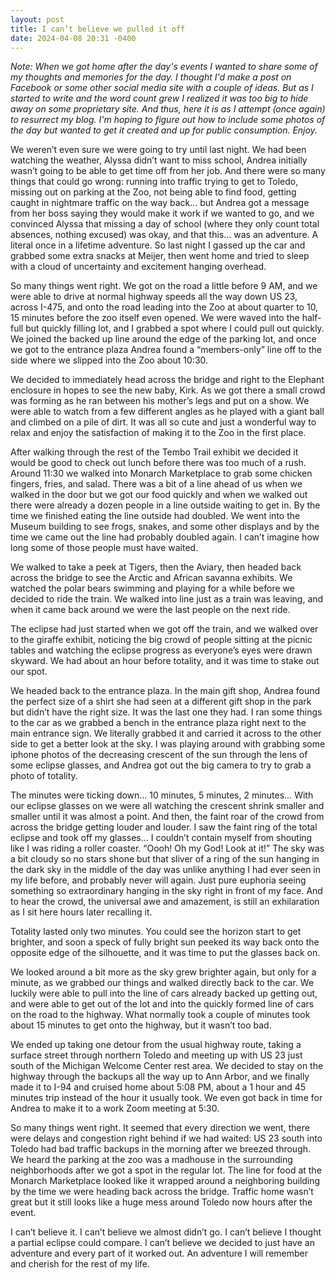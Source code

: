 ```yaml
---
layout: post
title: I can’t believe we pulled it off
date: 2024-04-08 20:31 -0400
---
```

*Note: When we got home after the day's events I wanted to share some of my thoughts and memories for the day. I thought I'd make a post on Facebook or some other social media site with a couple of ideas. But as I started to write and the word count grew I realized it was too big to hide away on some proprietary site. And thus, here it is as I attempt (once again) to resurrect my blog. I'm hoping to figure out how to include some photos of the day but wanted to get it created and up for public consumption. Enjoy.*

We weren’t even sure we were going to try until last night. We had been watching the weather, Alyssa didn’t want to miss school, Andrea initially wasn’t going to be able to get time off from her job. And there were so many things that could go wrong: running into traffic trying to get to Toledo, missing out on parking at the Zoo, not being able to find food, getting caught in nightmare traffic on the way back… but Andrea got a message from her boss saying they would make it work if we wanted to go, and we convinced Alyssa that missing a day of school (where they only count total absences, nothing excused) was okay, and that this… was an adventure. A literal once in a lifetime adventure. So last night I gassed up the car and grabbed some extra snacks at Meijer, then went home and tried to sleep with a cloud of uncertainty and excitement hanging overhead.

So many things went right. We got on the road a little before 9 AM, and we were able to drive at normal highway speeds all the way down US 23, across I-475, and onto the road leading into the Zoo at about quarter to 10, 15 minutes before the zoo itself even opened. We were waved into the half-full but quickly filling lot, and I grabbed a spot where I could pull out quickly. We joined the backed up line around the edge of the parking lot, and once we got to the entrance plaza Andrea found a “members-only” line off to the side where we slipped into the Zoo about 10:30.

We decided to immediately head across the bridge and right to the Elephant enclosure in hopes to see the new baby, Kirk. As we got there a small crowd was forming as he ran between his mother’s legs and put on a show. We were able to watch from a few different angles as he played with a giant ball and climbed on a pile of dirt. It was all so cute and just a wonderful way to relax and enjoy the satisfaction of making it to the Zoo in the first place.

After walking through the rest of the Tembo Trail exhibit we decided it would be good to check out lunch before there was too much of a rush. Around 11:30 we walked into Monarch Marketplace to grab some chicken fingers, fries, and salad. There was a bit of a line ahead of us when we walked in the door but we got our food quickly and when we walked out there were already a dozen people in a line outside waiting to get in. By the time we finished eating the line outside had doubled. We went into the Museum building to see frogs, snakes, and some other displays and by the time we came out the line had probably doubled again. I can’t imagine how long some of those people must have waited.

We walked to take a peek at Tigers, then the Aviary, then headed back across the bridge to see the Arctic and African savanna exhibits. We watched the polar bears swimming and playing for a while before we decided to ride the train. We walked into line just as a train was leaving, and when it came back around we were the last people on the next ride.

The eclipse had just started when we got off the train, and we walked over to the giraffe exhibit, noticing the big crowd of people sitting at the picnic tables and watching the eclipse progress as everyone’s eyes were drawn skyward. We had about an hour before totality, and it was time to stake out our spot.

We headed back to the entrance plaza. In the main gift shop, Andrea found the perfect size of a shirt she had seen at a different gift shop in the park but didn’t have the right size. It was the last one they had. I ran some things to the car as we grabbed a bench in the entrance plaza right next to the main entrance sign. We literally grabbed it and carried it across to the other side to get a better look at the sky. I was playing around with grabbing some iphone photos of the decreasing crescent of the sun through the lens of some eclipse glasses, and Andrea got out the big camera to try to grab a photo of totality.

The minutes were ticking down… 10 minutes, 5 minutes, 2 minutes… With our eclipse glasses on we were all watching the crescent shrink smaller and smaller until it was almost a point. And then, the faint roar of the crowd from across the bridge getting louder and louder. I saw the faint ring of the total eclipse and took off my glasses… I couldn’t contain myself from shouting like I was riding a roller coaster. “Oooh! Oh my God! Look at it!” The sky was a bit cloudy so no stars shone but that sliver of a ring of the sun hanging in the dark sky in the middle of the day was unlike anything I had ever seen in my life before, and probably never will again. Just pure euphoria seeing something so extraordinary hanging in the sky right in front of my face. And to hear the crowd, the universal awe and amazement, is still an exhilaration as I sit here hours later recalling it.

Totality lasted only two minutes. You could see the horizon start to get brighter, and soon a speck of fully bright sun peeked its way back onto the opposite edge of the silhouette, and it was time to put the glasses back on.

We looked around a bit more as the sky grew brighter again, but only for a minute, as we grabbed our things and walked directly back to the car. We luckily were able to pull into the line of cars already backed up getting out, and were able to get out of the lot and into the quickly formed line of cars on the road to the highway. What normally took a couple of minutes took about 15 minutes to get onto the highway, but it wasn’t too bad.

We ended up taking one detour from the usual highway route, taking a surface street through northern Toledo and meeting up with US 23 just south of the Michigan Welcome Center rest area. We decided to stay on the highway through the backups all the way up to Ann Arbor, and we finally made it to I-94 and cruised home about 5:08 PM, about a 1 hour and 45 minutes trip instead of the hour it usually took. We even got back in time for Andrea to make it to a work Zoom meeting at 5:30.

So many things went right. It seemed that every direction we went, there were delays and congestion right behind if we had waited: US 23 south into Toledo had bad traffic backups in the morning after we breezed through. We heard the parking at the zoo was a madhouse in the surrounding neighborhoods after we got a spot in the regular lot. The line for food at the Monarch Marketplace looked like it wrapped around a neighboring building by the time we were heading back across the bridge. Traffic home wasn’t great but it still looks like a huge mess around Toledo now hours after the event.

I can’t believe it. I can’t believe we almost didn’t go. I can’t believe I thought a partial eclipse could compare. I can’t believe we decided to just have an adventure and every part of it worked out. An adventure I will remember and cherish for the rest of my life.
